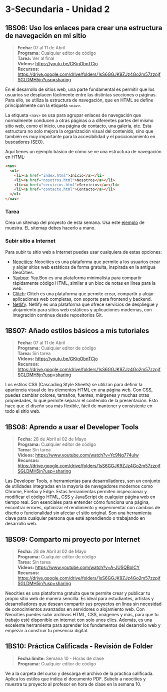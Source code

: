 # 3-Secundaria - Unidad 2

## 1BS06: Uso los enlaces para crear una estructura de navegación en mi sitio

> <i class="bi bi-calendar"></i> **Fecha:** 07 al 11 de Abril<br><i class="bi bi-laptop"></i> **Programa:** Cualquier editor de código <br><i class="bi bi-clipboard-check"></i> **Tarea:** Ver al final<br><i class="bi bi-youtube txt-red"></i> **Videos:** https://youtu.be/GKiqObnTCjo<br> <i class="bi bi-backpack"></i> **Recursos:** https://drive.google.com/drive/folders/1sS6GGJK9ZJz4Go2m57zzpjfSGLDMH5jn?usp=sharing

En el desarrollo de sitios web, una parte fundamental es permitir que los usuarios se desplacen fácilmente entre las distintas secciones o páginas. Para ello, se utiliza la estructura de navegación, que en HTML se define principalmente con la etiqueta `<nav>`.

La etiqueta `<nav>` se usa para agrupar enlaces de navegación que normalmente conducen a otras páginas o a diferentes partes del mismo sitio web, como el inicio, una página de contacto, una galería, etc. Esta estructura no solo mejora la organización visual del contenido, sino que también es muy importante para la accesibilidad y el posicionamiento en buscadores (SEO).

Aquí tienes un ejemplo básico de cómo se ve una estructura de navegación en HTML:

```html
<nav>
  <ul>
    <li><a href="index.html">Inicio</a></li>
    <li><a href="nosotros.html">Nosotros</a></li>
    <li><a href="servicios.html">Servicios</a></li>
    <li><a href="contacto.html">Contacto</a></li>
  </ul>
</nav>
```
### Tarea

Crea un sitemap del proyecto de esta semana. Usa este [ejemplo](https://www.hostinger.com/es/tutoriales/wp-content/uploads/sites/7/2024/05/Sitemap-visual-Hostinger.png) de muestra. EL sitemap debes hacerlo a mano.

### Subir sitio a Internet

Para subir tu sitio web a Internet puedes usar cualquiera de estas opciones:

- [Neocities](https://neocities.org/): Neocities es una plataforma que permite a los usuarios crear y alojar sitios web estáticos de forma gratuita, inspirada en la antigua GeoCities.
- [Yayboo](https://yay.boo/): Yay.Boo es una plataforma minimalista para compartir rápidamente código HTML, similar a un bloc de notas en línea para la web.
- [Glitch](https://glitch.com/): Glitch es una plataforma que permite crear, compartir y alojar aplicaciones web completas, con soporte para frontend y backend.
- [Netlify](https://www.netlify.com/): Netlify es una plataforma que ofrece servicios de despliegue y alojamiento para sitios web estáticos y aplicaciones modernas, con integración continua desde repositorios Git.

## 1BS07: Añado estilos básicos a mis tutoriales

> <i class="bi bi-calendar"></i> **Fecha:** 07 al 11 de Abril<br><i class="bi bi-laptop"></i> **Programa:** Cualquier editor de código <br><i class="bi bi-clipboard-check"></i> **Tarea:** Sin tarea<br><i class="bi bi-youtube txt-red"></i> **Videos:** https://youtu.be/GKiqObnTCjo<br> <i class="bi bi-backpack"></i> **Recursos:** https://drive.google.com/drive/folders/1sS6GGJK9ZJz4Go2m57zzpjfSGLDMH5jn?usp=sharing

Los estilos CSS (Cascading Style Sheets) se utilizan para definir la apariencia visual de los elementos HTML en una página web. Con CSS, puedes cambiar colores, tamaños, fuentes, márgenes y muchas otras propiedades, lo que permite separar el contenido de la presentación. Esto hace que el diseño sea más flexible, fácil de mantener y consistente en todo el sitio web.

## 1BS08: Aprendo a usar el Developer Tools

> <i class="bi bi-calendar"></i> **Fecha:** 28 de Abril al 02 de Mayo<br><i class="bi bi-laptop"></i> **Programa:** Cualquier editor de código <br><i class="bi bi-clipboard-check"></i> **Tarea:** Sin tarea<br><i class="bi bi-youtube txt-red"></i> **Videos:** https://www.youtube.com/watch?v=Yc9Ng774ulw<br> <i class="bi bi-backpack"></i> **Recursos:** https://drive.google.com/drive/folders/1sS6GGJK9ZJz4Go2m57zzpjfSGLDMH5jn?usp=sharing

Las Developer Tools, o herramientas para desarrolladores, son un conjunto de utilidades integradas en la mayoría de navegadores modernos como Chrome, Firefox y Edge. Estas herramientas permiten inspeccionar y modificar el código HTML, CSS y JavaScript de cualquier página web en tiempo real. Son esenciales para entender cómo funciona una página, encontrar errores, optimizar el rendimiento y experimentar con cambios de diseño o funcionalidad sin afectar el sitio original. Son una herramienta clave para cualquier persona que esté aprendiendo o trabajando en desarrollo web.

## 1BS09: Comparto mi proyecto por Internet

> <i class="bi bi-calendar"></i> **Fecha:** 28 de Abril al 02 de Mayo<br><i class="bi bi-laptop"></i> **Programa:** Cualquier editor de código <br><i class="bi bi-clipboard-check"></i> **Tarea:** Sin tarea<br><i class="bi bi-youtube txt-red"></i> **Videos:** https://www.youtube.com/watch?v=A-JUSQBoICY<br> <i class="bi bi-backpack"></i> **Recursos:** https://drive.google.com/drive/folders/1sS6GGJK9ZJz4Go2m57zzpjfSGLDMH5jn?usp=sharing

Neocities es una plataforma gratuita que te permite crear y publicar tu propio sitio web de manera sencilla. Es ideal para estudiantes, artistas y desarrolladores que desean compartir sus proyectos en línea sin necesidad de conocimientos avanzados en servidores o alojamiento web. Con Neocities puedes subir archivos HTML, CSS, imágenes y más, para que tu trabajo esté disponible en internet con solo unos clics. Además, es una excelente herramienta para aprender los fundamentos del desarrollo web y empezar a construir tu presencia digital.

## 1BS10: Práctica Calificada - Revisión de Folder

> <i class="bi bi-calendar"></i> **Fecha límite:** Semana 10 - Horas de clase<br><i class="bi bi-laptop"></i> **Programa:** Cualquier editor de código<br>

Ve a la carpeta del curso y descarga el archivo de la practica calificada. Aplica los estilos que indica el documento PDF. Subelo a neocities y muestra tu proyecto al profesor en hora de clase en la semana 10.
